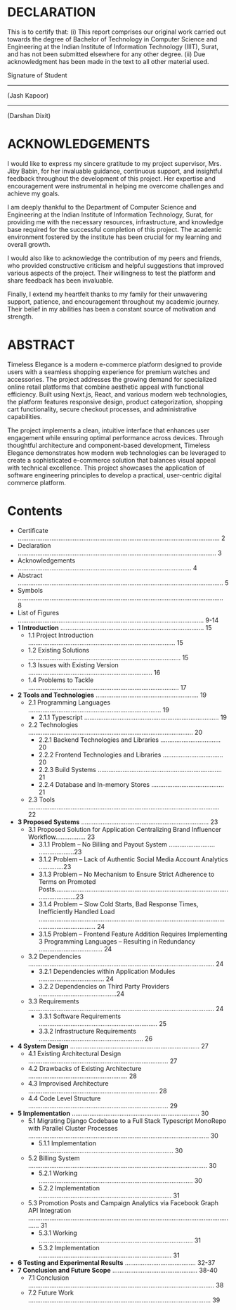 # DECLARATION

This is to certify that:
(i) This report comprises our original work carried out towards the degree of Bachelor of Technology in Computer Science and Engineering at the Indian Institute of Information Technology (IIIT), Surat, and has not been submitted elsewhere for any other degree.
(ii) Due acknowledgment has been made in the text to all other material used.

Signature of Student

______________________
(Jash Kapoor)

______________________
(Darshan Dixit)

# ACKNOWLEDGEMENTS

I would like to express my sincere gratitude to my project supervisor, Mrs. Jiby Babin, for her invaluable guidance, continuous support, and insightful feedback throughout the development of this project. Her expertise and encouragement were instrumental in helping me overcome challenges and achieve my goals.

I am deeply thankful to the Department of Computer Science and Engineering at the Indian Institute of Information Technology, Surat, for providing me with the necessary resources, infrastructure, and knowledge base required for the successful completion of this project. The academic environment fostered by the institute has been crucial for my learning and overall growth.

I would also like to acknowledge the contribution of my peers and friends, who provided constructive criticism and helpful suggestions that improved various aspects of the project. Their willingness to test the platform and share feedback has been invaluable.

Finally, I extend my heartfelt thanks to my family for their unwavering support, patience, and encouragement throughout my academic journey. Their belief in my abilities has been a constant source of motivation and strength.

# ABSTRACT

Timeless Elegance is a modern e-commerce platform designed to provide users with a seamless shopping experience for premium watches and accessories. The project addresses the growing demand for specialized online retail platforms that combine aesthetic appeal with functional efficiency. Built using Next.js, React, and various modern web technologies, the platform features responsive design, product categorization, shopping cart functionality, secure checkout processes, and administrative capabilities.

The project implements a clean, intuitive interface that enhances user engagement while ensuring optimal performance across devices. Through thoughtful architecture and component-based development, Timeless Elegance demonstrates how modern web technologies can be leveraged to create a sophisticated e-commerce solution that balances visual appeal with technical excellence. This project showcases the application of software engineering principles to develop a practical, user-centric digital commerce platform.

# Contents

-   Certificate .................................................................................................................. 2
-   Declaration ................................................................................................................ 3
-   Acknowledgements .................................................................................................. 4
-   Abstract .................................................................................................................... 5
-   Symbols .................................................................................................................... 8
-   List of Figures ......................................................................................................... 9-14
-   **1 Introduction** ................................................................................. 15
    -   1.1 Project Introduction ................................................................................... 15
    -   1.2 Existing Solutions ...................................................................................... 15
    -   1.3 Issues with Existing Version ...................................................................... 16
    -   1.4 Problems to Tackle ..................................................................................... 17
-   **2 Tools and Technologies** .......................................................... 19
    -   2.1 Programming Languages ........................................................................... 19
        -   2.1.1 Typescript ............................................................................ 19
    -   2.2 Technologies ............................................................................................. 20
        -   2.2.1 Backend Technologies and Libraries .................................. 20
        -   2.2.2 Frontend Technologies and Libraries .................................. 20
        -   2.2.3 Build Systems ...................................................................... 21
        -   2.2.4 Database and In-memory Stores ......................................... 21
    -   2.3 Tools ............................................................................................................ 22
-   **3 Proposed Systems** ........................................................................ 23
    -   3.1 Proposed Solution for Application Centralizing Brand Influencer Workflow…………….. 23
        -   3.1.1 Problem – No Billing and Payout System .......................... ………………..23
        -   3.1.2 Problem – Lack of Authentic Social Media Account Analytics …………..23
        -   3.1.3 Problem – No Mechanism to Ensure Strict Adherence to Terms on Promoted Posts..……………………………………………………………………………………………………...23
        -   3.1.4 Problem – Slow Cold Starts, Bad Response Times, Inefficiently Handled Load ………………………………………………………………………………………………………………........... 24
        -   3.1.5 Problem – Frontend Feature Addition Requires Implementing 3 Programming Languages – Resulting in Redundancy ………........................... 24
    -   3.2 Dependencies ......................................................................................................... 24
        -   3.2.1 Dependencies within Application Modules ..................................... 24
        -   3.2.2 Dependencies on Third Party Providers .............................….………..24
    -   3.3 Requirements ......................................................................................................... 24
        -   3.3.1 Software Requirements ................................................................... 25
        -   3.3.2 Infrastructure Requirements ........................................................... 26
-   **4 System Design** ......................................................................... 27
    -   4.1 Existing Architectural Design ............................................................................... 27
    -   4.2 Drawbacks of Existing Architecture ........................................................ 28
    -   4.3 Improvised Architecture ......................................................................... 28
    -   4.4 Code Level Structure ............................................................................... 29
-   **5 Implementation** ........................................................................ 30
    -   5.1 Migrating Django Codebase to a Full Stack Typescript MonoRepo with Parallel Cluster Processes ...................................................................................................... 30
        -   5.1.1 Implementation ............................................................................ 30
    -   5.2 Billing System ..................................................................................................... 30
        -   5.2.1 Working ....................................................................................... 30
        -   5.2.2 Implementation ........................................................................... 31
    -   5.3 Promotion Posts and Campaign Analytics via Facebook Graph API Integration ....................................................................................................................... 31
        -   5.3.1 Working ....................................................................................... 31
        -   5.3.2 Implementation ........................................................................... 31
-   **6 Testing and Experimental Results** ........................................ 32-37
-   **7 Conclusion and Future Scope** ................................................ 38-40
    -   7.1 Conclusion ......................................................................................................... 38
    -   7.2 Future Work ....................................................................................................... 39
